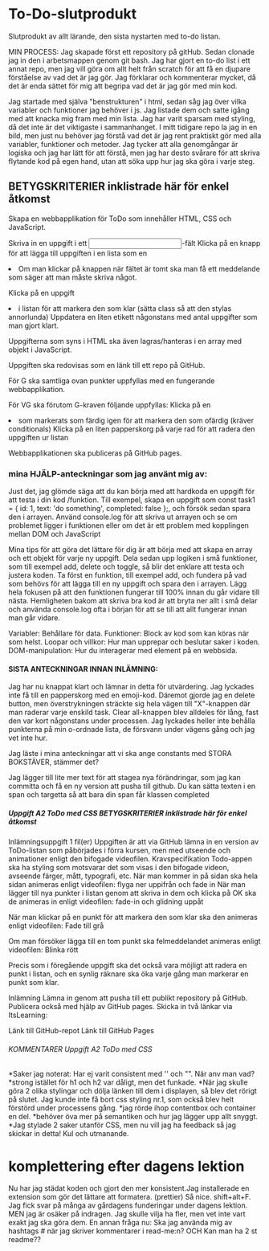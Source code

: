 # To-Do-slutprodukt
Slutprodukt av allt lärande, den sista nystarten med to-do listan.

MIN PROCESS:
Jag skapade först ett repository på gitHub. Sedan clonade jag in den i arbetsmappen genom git bash. Jag har gjort en to-do list i ett annat repo, men jag vill göra om allt helt från scratch för att få en djupare förståelse av vad det är jag gör.
Jag förklarar och kommenterar mycket, då det är enda sättet för mig att begripa vad det är jag gör med min kod.

Jag startade med själva "benstrukturen" i html, sedan såg jag över vilka variabler och funktioner jag behöver i js. Jag listade dem och satte igång med att knacka mig fram med min lista. Jag har varit sparsam med styling, då det inte är det viktigaste i sammanhanget. I mitt tidigare repo la jag in en bild, men just nu behöver jag förstå vad det är jag rent praktiskt gör med alla variabler, funktioner och metoder. Jag tycker att alla genomgångar är logiska och jag har lätt för att förstå, men jag har desto svårare för att skriva flytande kod på egen hand, utan att söka upp hur jag ska göra i varje steg.  


## BETYGSKRITERIER inklistrade här för enkel åtkomst
Skapa en webbapplikation för ToDo som innehåller HTML, CSS och JavaScript.

Skriva in en uppgift i ett <input>-fält
Klicka på en knapp för att lägga till uppgiften i en lista som en <li>
Om man klickar på knappen när fältet är tomt ska man få ett meddelande som säger att man måste skriva något.

Klicka på en uppgift <li> i listan för att markera den som klar (sätta class så att den stylas annorlunda)
Uppdatera en liten etikett någonstans med antal uppgifter som man gjort klart.

Uppgifterna som syns i HTML ska även lagras/hanteras i en array med objekt i JavaScript.

Uppgiften ska redovisas som en länk till ett repo på GitHub.

För G ska samtliga ovan punkter uppfyllas med en fungerande webbapplikation.

För VG ska förutom G-kraven följande uppfyllas:
Klicka på en <li> som markerats som färdig igen för att markera den som ofärdig (kräver conditionals)
Klicka på en liten papperskorg på varje rad för att radera den uppgiften ur listan

Webbapplikationen ska publiceras på GitHub pages.


### mina HJÄLP-anteckningar som jag använt mig av:
Just det, jag glömde säga att du kan börja med att hardkoda en uppgift för att testa i din kod /funktion. Till exempel, skapa en uppgift som const task1 = { id: 1, text: 'do something', completed: false };, och försök sedan spara den i arrayen. Använd console.log för att skriva ut arrayen och se om problemet ligger i funktionen eller om det är ett problem med kopplingen mellan DOM och JavaScript

Mina tips för att göra det lättare för dig är att börja med att skapa en array och ett objekt för varje ny uppgift. Dela sedan upp logiken i små funktioner, som till exempel add, delete och toggle, så blir det enklare att testa och justera koden. Ta först en funktion, till exempel add, och fundera på vad som behövs för att lägga till en ny uppgift och spara den i arrayen. Lägg hela fokusen på att den funktionen fungerar till 100% innan du går vidare till nästa. Hemligheten bakom att skriva bra kod  är att bryta ner allt i små delar och använda console.log ofta i början för att se till att allt fungerar innan man går vidare.

Variabler: Behållare för data.
Funktioner: Block av kod som kan köras när som helst.
Loopar och villkor: Hur man upprepar och beslutar saker i koden.
DOM-manipulation: Hur du interagerar med element på en webbsida.

#### SISTA ANTECKNINGAR INNAN INLÄMNING:
Jag har nu knappat klart och lämnar in detta för utvärdering. 
Jag lyckades inte få till en papperskorg med en emoji-kod.
Däremot gjorde jag en delete button, men överstrykningen sträckte sig hela vägen till "X"-knappen där man raderar varje enskild task.
Clear all-knappen blev alldeles för lång, fast den var kort någonstans under processen. 
Jag lyckades heller inte behålla punkterna på min o-ordnade lista, de försvann under vägens gång och jag vet inte hur.

Jag läste i mina anteckningar att vi ska ange constants med STORA BOKSTÄVER, stämmer det?

Jag lägger till lite mer text för att stagea nya förändringar, som jag kan committa och få en ny version att pusha till github. 
Du kan sätta texten i en span och targetta så att bara din span får klassen completed


##### Uppgift A2 ToDo med CSS BETYGSKRITERIER inklistrade här för enkel åtkomst
Inlämningsuppgift 1 fil(er)
Uppgiften är att via GitHub lämna in en version av ToDo-listan som påbörjades i förra kursen, men med utseende och animationer enligt den bifogade videofilen.
Kravspecifikation
Todo-appen ska ha styling som motsvarar det som visas i den bifogade videon, avseende färger, mått, typografi, etc.
När man kommer in på sidan ska hela sidan animeras enligt videofilen: 
flyga ner uppifrån och fade in
När man lägger till nya punkter i listan genom att skriva in dem och klicka på OK ska de animeras in enligt videofilen: fade-in och glidning uppåt

När man klickar på en punkt för att markera den som klar ska den animeras enligt videofilen: Fade till grå

Om man försöker lägga till en tom punkt ska felmeddelandet animeras enligt videofilen: Blinka rött

Precis som i föregående uppgift ska det också vara möjligt att radera en punkt i listan, och en synlig räknare ska öka varje gång man markerar en punkt som klar.

Inlämning
Lämna in genom att pusha till ett publikt repository på GitHub. Publicera också med hjälp av GitHub pages. Skicka in två länkar via ItsLearning:

Länk till GitHub-repot
Länk till GitHub Pages

###### KOMMENTARER Uppgift A2 ToDo med CSS
*Saker jag noterat: Har ej varit consistent med '' och "". När anv man vad?
*strong istället för h1 och h2 var dåligt, men det funkade.
*När jag skulle göra 2 olika stylingar och dölja länken till dem i displayen, så blev det rörigt på slutet. Jag kunde inte få bort css styling nr.1, som också blev helt förstörd under processens gång.
*jag rörde ihop contentbox och container en del.
*behöver öva mer på semantiken och hur jag lägger upp allt snyggt.
*Jag stylade 2 saker utanför CSS, men nu vill jag ha feedback så jag skickar in detta! Kul och utmanande. 

# komplettering efter dagens lektion
Nu har jag städat koden och gjort den mer konsistent.Jag installerade en extension som gör det lättare att formatera. 
(prettier) Så nice. shift+alt+F.
Jag fick svar på många av gårdagens funderingar under dagens lektion.
MEN jag är osäker på indragen. Jag skulle vilja ha fler, men vet inte vart exakt jag ska göra dem.
En annan fråga nu: Ska jag använda mig av hashtags # när jag skriver kommentarer i read-me:n? OCH Kan man ha 2 st readme??




